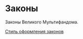 # Законы

Законы Великого Мультифандома.

[Стиль оформления законов](/Законы/Стиль%20оформления%20законов.md)
